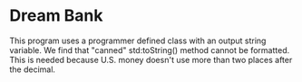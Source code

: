 # Dream Bank

This program uses a programmer defined class with an output string variable.  We find that "canned" std:toString() method cannot be formatted.  This is needed because U.S. money doesn't use more than two places after the decimal.
